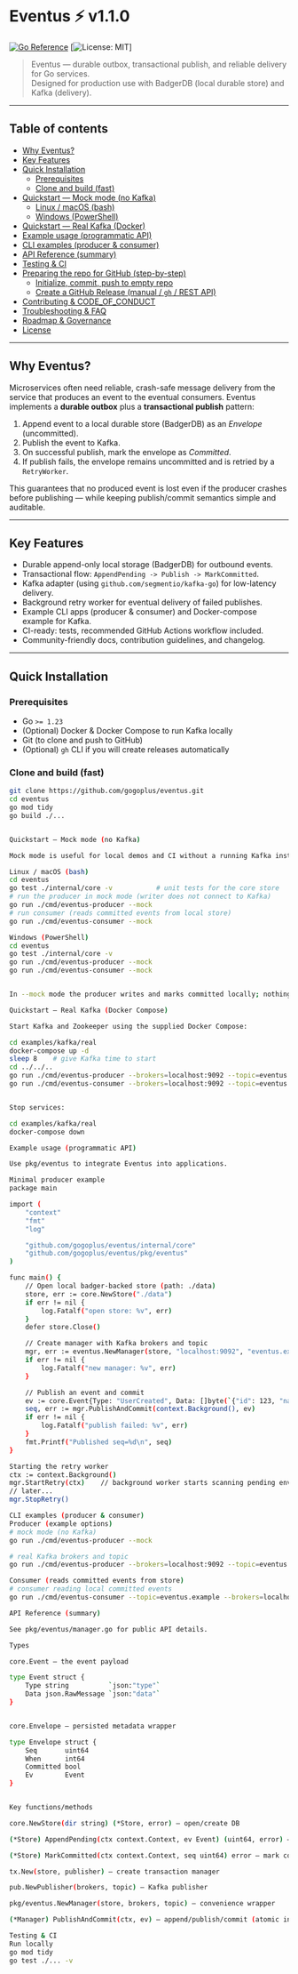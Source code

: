 # Eventus ⚡ v1.1.0

[![Go Reference](https://pkg.go.dev/badge/github.com/gogoplus/eventus.svg)](https://pkg.go.dev/github.com/gogoplus/eventus)
[![License: MIT](https://img.shields.io/badge/License-MIT-blue.svg)]

> Eventus — durable outbox, transactional publish, and reliable delivery for Go services.  
> Designed for production use with BadgerDB (local durable store) and Kafka (delivery).

---

## Table of contents

- [Why Eventus?](#why-eventus)
- [Key Features](#key-features)
- [Quick Installation](#quick-installation)
  - [Prerequisites](#prerequisites)
  - [Clone and build (fast)](#clone-and-build-fast)
- [Quickstart — Mock mode (no Kafka)](#quickstart---mock-mode-no-kafka)
  - [Linux / macOS (bash)](#linux--macos-bash)
  - [Windows (PowerShell)](#windows-powershell)
- [Quickstart — Real Kafka (Docker)](#quickstart---real-kafka-docker)
- [Example usage (programmatic API)](#example-usage-programmatic-api)
- [CLI examples (producer & consumer)](#cli-examples-producer--consumer)
- [API Reference (summary)](#api-reference-summary)
- [Testing & CI](#testing--ci)
- [Preparing the repo for GitHub (step-by-step)](#preparing-the-repo-for-github-step-by-step)
  - [Initialize, commit, push to empty repo](#initialize-commit-push-to-empty-repo)
  - [Create a GitHub Release (manual / `gh` / REST API)](#create-a-github-release-manual--gh--rest-api)
- [Contributing & CODE_OF_CONDUCT](#contributing--code_of_conduct)
- [Troubleshooting & FAQ](#troubleshooting--faq)
- [Roadmap & Governance](#roadmap--governance)
- [License](#license)

---

## Why Eventus?

Microservices often need reliable, crash-safe message delivery from the service that produces an event to the eventual consumers. Eventus implements a **durable outbox** plus a **transactional publish** pattern:

1. Append event to a local durable store (BadgerDB) as an *Envelope* (uncommitted).
2. Publish the event to Kafka.
3. On successful publish, mark the envelope as *Committed*.
4. If publish fails, the envelope remains uncommitted and is retried by a `RetryWorker`.

This guarantees that no produced event is lost even if the producer crashes before publishing — while keeping publish/commit semantics simple and auditable.

---

## Key Features

- Durable append-only local storage (BadgerDB) for outbound events.
- Transactional flow: `AppendPending -> Publish -> MarkCommitted`.
- Kafka adapter (using `github.com/segmentio/kafka-go`) for low-latency delivery.
- Background retry worker for eventual delivery of failed publishes.
- Example CLI apps (producer & consumer) and Docker-compose example for Kafka.
- CI-ready: tests, recommended GitHub Actions workflow included.
- Community-friendly docs, contribution guidelines, and changelog.

---

## Quick Installation

### Prerequisites

- Go `>= 1.23`
- (Optional) Docker & Docker Compose to run Kafka locally
- Git (to clone and push to GitHub)
- (Optional) `gh` CLI if you will create releases automatically

### Clone and build (fast)

```bash
git clone https://github.com/gogoplus/eventus.git
cd eventus
go mod tidy
go build ./...


Quickstart — Mock mode (no Kafka)

Mock mode is useful for local demos and CI without a running Kafka instance.

Linux / macOS (bash)
cd eventus
go test ./internal/core -v           # unit tests for the core store
# run the producer in mock mode (writer does not connect to Kafka)
go run ./cmd/eventus-producer --mock
# run consumer (reads committed events from local store)
go run ./cmd/eventus-consumer --mock

Windows (PowerShell)
cd eventus
go test ./internal/core -v
go run ./cmd/eventus-producer --mock
go run ./cmd/eventus-consumer --mock


In --mock mode the producer writes and marks committed locally; nothing is published to Kafka.

Quickstart — Real Kafka (Docker Compose)

Start Kafka and Zookeeper using the supplied Docker Compose:

cd examples/kafka/real
docker-compose up -d
sleep 8    # give Kafka time to start
cd ../../..
go run ./cmd/eventus-producer --brokers=localhost:9092 --topic=eventus.example
go run ./cmd/eventus-consumer --brokers=localhost:9092 --topic=eventus.example


Stop services:

cd examples/kafka/real
docker-compose down

Example usage (programmatic API)

Use pkg/eventus to integrate Eventus into applications.

Minimal producer example
package main

import (
    "context"
    "fmt"
    "log"

    "github.com/gogoplus/eventus/internal/core"
    "github.com/gogoplus/eventus/pkg/eventus"
)

func main() {
    // Open local badger-backed store (path: ./data)
    store, err := core.NewStore("./data")
    if err != nil {
        log.Fatalf("open store: %v", err)
    }
    defer store.Close()

    // Create manager with Kafka brokers and topic
    mgr, err := eventus.NewManager(store, "localhost:9092", "eventus.example")
    if err != nil {
        log.Fatalf("new manager: %v", err)
    }

    // Publish an event and commit
    ev := core.Event{Type: "UserCreated", Data: []byte(`{"id": 123, "name":"alice"}`)}
    seq, err := mgr.PublishAndCommit(context.Background(), ev)
    if err != nil {
        log.Fatalf("publish failed: %v", err)
    }
    fmt.Printf("Published seq=%d\n", seq)
}

Starting the retry worker
ctx := context.Background()
mgr.StartRetry(ctx)    // background worker starts scanning pending envelopes
// later...
mgr.StopRetry()

CLI examples (producer & consumer)
Producer (example options)
# mock mode (no Kafka)
go run ./cmd/eventus-producer --mock

# real Kafka brokers and topic
go run ./cmd/eventus-producer --brokers=localhost:9092 --topic=eventus.example

Consumer (reads committed events from store)
# consumer reading local committed events
go run ./cmd/eventus-consumer --topic=eventus.example --brokers=localhost:9092

API Reference (summary)

See pkg/eventus/manager.go for public API details.

Types

core.Event — the event payload

type Event struct {
    Type string          `json:"type"`
    Data json.RawMessage `json:"data"`
}


core.Envelope — persisted metadata wrapper

type Envelope struct {
    Seq       uint64
    When      int64
    Committed bool
    Ev        Event
}


Key functions/methods

core.NewStore(dir string) (*Store, error) — open/create DB

(*Store) AppendPending(ctx context.Context, ev Event) (uint64, error) — append uncommitted

(*Store) MarkCommitted(ctx context.Context, seq uint64) error — mark committed

tx.New(store, publisher) — create transaction manager

pub.NewPublisher(brokers, topic) — Kafka publisher

pkg/eventus.NewManager(store, brokers, topic) — convenience wrapper

(*Manager) PublishAndCommit(ctx, ev) — append/publish/commit (atomic in app-level ordering)

Testing & CI
Run locally
go mod tidy
go test ./... -v



